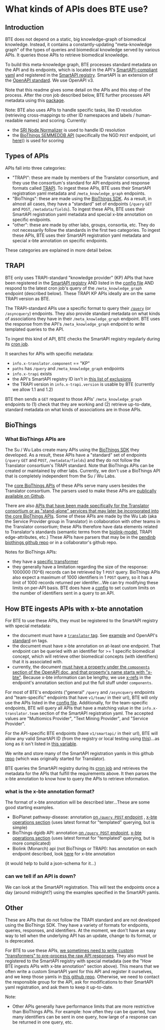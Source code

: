 # What kinds of APIs does BTE use?

## Introduction 

BTE does not depend on a static, big knowledge-graph of biomedical knowledge. Instead, it contains a constantly-updating "meta-knowledge graph" of the types of queries and biomedical knowledge served by various APIs. It queries those APIs to retrieve biomedical knowledge. 

To build this meta-knowledge graph, BTE processes standard metadata on the API and its endpoints, which is located in the API's [SmartAPI-compliant yaml](https://github.com/SmartAPI/smartAPI-Specification/blob/OpenAPI.next/versions/3.0.0.md) and registered in the [SmartAPI registry](https://smart-api.info/registry). SmartAPI is an extension of the [OpenAPI standard](https://swagger.io/specification/). We use OpenAPI v3. 

Note that this readme gives some detail on the APIs and this step of the process. After the cron job described below, BTE further processes API metadata using this [package](https://github.com/biothings/smartapi-kg.js). 

Note: BTE also uses APIs to handle specific tasks, like ID resolution (retrieving cross-mappings to other ID namespaces and labels / human-readable names) and scoring. Currently:
* the [SRI Node Normalizer](https://nodenormalization-sri.renci.org/docs#/) is used to handle ID resolution
* the [BioThings SEMMEDDB API](http://biothings.ncats.io/semmeddb/) (specifically the NGD `POST` endpoint, url [here](http://biothings.ncats.io/semmeddb/query/ngd))) is used for scoring 

## Types of APIs

APIs fall into three categories:
* "TRAPI": these are made by members of the Translator consortium, and they use the consortium's standard for API endpoints and response formats called [TRAPI](https://github.com/NCATSTranslator/ReasonerAPI). To ingest these APIs, BTE uses their SmartAPI registration yaml metadata and `/meta_knowledge_graph` endpoints. 
* "BioThings": these are made using the [BioThings SDK](https://docs.biothings.io/en/latest/). As a result, in almost all cases, they have a "standard" set of endpoints (`/query` `GET` and `POST`, `/metadata/fields`). To ingest these APIs, BTE uses their SmartAPI registration yaml metadata and special x-bte annotation on specific endpoints. 
* "other": these are made by other labs, groups, consortia, etc. They do not necessarily follow the standards in the first two categories. To ingest these APIs, BTE uses their SmartAPI registration yaml metadata and special x-bte annotation on specific endpoints. 

These categories are explained in more detail below. 

## TRAPI

BTE only uses TRAPI-standard "knowledge provider" (KP) APIs that have been registered in the [SmartAPI registry](https://smart-api.info/registry) AND listed in the [config file](https://github.com/biothings/BioThings_Explorer_TRAPI/blob/main/src/config/apis.js) AND respond to the latest cron job's query of the `/meta_knowledge_graph` endpoint (described below). These TRAPI KP APIs ideally are on the same TRAPI version as BTE. 

The TRAPI-standard APIs use a specific format to query their [`/query`](https://github.com/NCATSTranslator/ReasonerAPI/blob/e39886c54fff24b41d9e9f43353a31c3fc591b19/TranslatorReasonerAPI.yaml#L171) (or `/asyncquery`) endpoints. They also provide standard metadata on what kinds of associations they have in their `/meta_knowledge_graph` endpoint. BTE uses the response from the API's `/meta_knowledge_graph` endpoint to write templated queries to the API. 

To ingest this kind of API, BTE checks the SmartAPI registry regularly during its [cron job](https://github.com/biothings/BioThings_Explorer_TRAPI/blob/main/src/controllers/cron/update_local_smartapi.js). 

It searches for APIs with specific metadata:
* `info.x-translator.component` == "KP"
* `paths` has `/query` and `/meta_knowledge_graph` endpoints 
* `info.x-trapi` exists
* the API's SmartAPI registry ID isn't in [this list of exclusions](https://github.com/biothings/BioThings_Explorer_TRAPI/blob/main/src/config/smartapi_exclusions.js)
* the TRAPI version in `info.x-trapi.version` is usable by BTE (currently we allow 1.1 and 1.2)

BTE then sends a `GET` request to those APIs' `/meta_knowledge_graph` endpoints to (1) check that they are working and (2) retrieve up-to-date, standard metadata on what kinds of associations are in those APIs.

## BioThings

### What BioThings APIs are

The Su / Wu Labs create many APIs using the [BioThings SDK](https://docs.biothings.io/en/latest/) they developed. As a result, these APIs have a "standard" set of endpoints (`/query` `GET` and `POST`, `/metadata/fields`) and they do not follow the Translator consortium's TRAPI standard. Note that BioThings APIs can be created or maintained by other labs. Currently, we don't use a BioThings API that is completely independent from the Su / Wu Labs. 

The [core BioThings APIs](https://biothings.io/) of these APIs serve many users besides the Translator consortium. The parsers used to make these APIs are [publically available on Github](https://github.com/biothings). 

There are also [APIs that have been made specifically for the Translator consortium or as "stand-alone" services that may later be incorporated into the core BioThings APIs](https://pending.biothings.io/). Some of these APIs are made by the Wu Lab (aka the Service Provider group in Translator) in collaboration with other teams in the Translator consortium; these APIs therefore have data elements related to Translator's standards (semantic terms from the [biolink-model](https://github.com/biolink/biolink-model), TRAPI edge-attributes, etc.) These APIs have parsers that may be in the [pendinb biothings github repo](https://github.com/biothings/pending.api/tree/master/plugins) or in a collaborator's github repo.

Notes for BioThings APIs:
* they have a [specific transformer](https://github.com/biothings/api-respone-transform.js/blob/main/src/transformers/biothings_transformer.ts)
* they generally have a limitation regarding the size of the response: 1000000 (10^6) records can be retrieved by 1 `POST` query. BioThings APIs also expect a maximum of 1000 identifiers in 1 `POST` query, so it has a limit of 1000 records returned per identifer...We can try modifying these limits on per-API basis. BTE does have a [config](https://github.com/biothings/bte_trapi_query_graph_handler/blob/main/src/config.js) to set custom limits on the number of identifiers sent in a query to an API. 


## How BTE ingests APIs with x-bte annotation

For BTE to use these APIs, they must be registered to the SmartAPI registry with special metadata:
* the document must have a [`translator` tag](https://github.com/biothings/BioThings_Explorer_TRAPI/blob/3b730a5e600397d75be832f3c53b5b185e1015a5/src/controllers/cron/update_local_smartapi.js#L155). See [example](https://github.com/NCATS-Tangerine/translator-api-registry/blob/c4d4c9db5632d258293755815ff042bb42bdbf9a/mydisease.info/smartapi.yaml#L27) and OpenAPI's [standard](https://swagger.io/specification/#schema) on tags. 
* the document must have x-bte annotation on at-least one endpoint. That endpoint can be queried with an identifier for >= 1 specific biomedical concept, which will retrieve other biomedical concepts (with identifiers) that it is associated with. 
* currently, the document [must have a property under the `components` section of the OpenAPI doc, and that property's name starts with "x-bte"](https://github.com/biothings/BioThings_Explorer_TRAPI/blob/3b730a5e600397d75be832f3c53b5b185e1015a5/src/controllers/cron/update_local_smartapi.js#L155). Because x-bte information can be lengthy, we use [x-refs](https://json-schema.org/understanding-json-schema/structuring.html#ref) in the endpoint's annotation section and put the full stuff under `components`.

For most of BTE's endpoints ("general" `/query` and `/asyncquery` endpoints and "team-specific" endpoints that have `v1/team/` in their url), BTE will only use the APIs listed in the [config file](https://github.com/biothings/BioThings_Explorer_TRAPI/blob/main/src/config/apis.js). Additionally, for the team-specific endpoints, BTE will query all APIs that have a matching value in the `info.x-translator.team` section of the SmartAPI registration yaml. The accepted values are "Multiomics Provider", "Text Mining Provider", and "Service Provider".

For the API-specific BTE endpoints (have `v1/smartapi/` in their url), BTE will allow any valid SmartAPI ID (from the registry or local testing using [this](https://github.com/biothings/BioThings_Explorer_TRAPI/blob/main/src/config/smartapi_overrides.json))...as long as it isn't listed in [this variable](https://github.com/biothings/BioThings_Explorer_TRAPI/blob/d33fd406c4a0f6214a04643c8d24f4f5cbd6cedb/src/config/apis.js#L248). 

We write and store many of the SmartAPI registration yamls in this github [repo](https://github.com/NCATS-Tangerine/translator-api-registry ) (which was originally started for Translator).

BTE queries the SmartAPI registry during its [cron job](https://github.com/biothings/BioThings_Explorer_TRAPI/blob/main/src/controllers/cron/update_local_smartapi.js#L155) and retrieves the metadata for the APIs that fulfill the requirements above. It then parses the x-bte annotation to know how to query the APIs to retrieve information. 

### what is the x-bte annotation format?

The format of x-bte annotation will be described later...These are some good starting examples. 
* BioPlanet pathway-disease: annotation [on `/query POST` endpoint](https://github.com/NCATS-Tangerine/translator-api-registry/blob/6af7db52deaeb5bebcf63fcccbffac9a38ae1df8/bioplanet/bioplanet-pathway-disease.yaml#L243) , [x-bte operations section](https://github.com/NCATS-Tangerine/translator-api-registry/blob/6af7db52deaeb5bebcf63fcccbffac9a38ae1df8/bioplanet/bioplanet-pathway-disease.yaml#L439) (uses latest format for "templated" querying, but is simple) 
* BioThings dgidb API: annotation [on `/query POST` endpoint](https://github.com/NCATS-Tangerine/translator-api-registry/blob/050a5e9e9bc6b3991d72d1f63ddfd2447c8aaa28/dgidb/openapi.yml#L240), [x-bte operations section](https://github.com/NCATS-Tangerine/translator-api-registry/blob/050a5e9e9bc6b3991d72d1f63ddfd2447c8aaa28/dgidb/openapi.yml#L476) (uses latest format for "templated" querying, but is more complicated)
* Biolink (Monarch) api (not BioThings or TRAPI): has annotation on each endpoint described, look [here](https://github.com/NCATS-Tangerine/translator-api-registry/blob/050a5e9e9bc6b3991d72d1f63ddfd2447c8aaa28/biolink/openapi.yml#L787) for x-bte annotation

(it would help to build a json-schema for it...)

### can we tell if an API is down?

We can look at the SmartAPI registration. This will test the endpoints once a day (around midnight?) using the examples specified in the SmartAPI yamls.

## Other

These are APIs that do not follow the TRAPI standard and are not developed using the BioThings SDK. They have a variety of formats for endpoints, queries, responses, and identifiers. At the moment, we don't have an easy way to tell when the underlying API has an update, change to its format, or is deprecated. 

For BTE to use these APIs, [we sometimes need to write custom "transformers" to pre-process the raw API responses](https://github.com/biothings/api-respone-transform.js/tree/main/src/transformers). They also must be registered to the SmartAPI registry with special metadata (see the "How BTE ingests APIs with x-bte annotation" section above). This means that we often write a custom SmartAPI yaml for this API and register it ourselves, and we keep those yamls in [this github repo](https://github.com/NCATS-Tangerine/translator-api-registry). Otherwise, we need to contact the responsible group for the API, ask for modifications to their SmartAPI yaml registration, and ask them to keep it up-to-date.  

Note:
* Other APIs generally have performance limits that are more restrictive than BioThings APIs. For example: how often they can be queried, how many identifiers can be sent in one query, how large of a response can be returned in one query, etc. 
